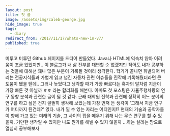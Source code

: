 ```yaml
---
layout: post
title: 첫 글
image: /assets/img/caleb-george.jpg
hide_image: true
tags:
  - diary
redirect_from: /2017/11/17/whats-new-in-v7/
published: true
---
```

미루고 미루던 Github 페이지를 드디어 만들었다. Java나 HTML에 익숙치 않아 어려움이 조금 있었지만..
이 블로그가 내 삶 전부를 대변할 순 없겠지만 적어도 내가 공부하는 것들에 대해선 꽤나 많은 부분이 기록될 것이라 생각한다. 학기가 끝나면 휘발되어 버리는 전공지식들과 가볍게 읽고 넘긴 자동차 관련 이슈들을 진작에 기록해뒀더라면 큰 도움이 됐을 텐데.. 그러나 늦었다고 생각할 때가 가장 빠르다는 혹자의 말처럼 지금이 가장 빠른 것 아닐까 ㅎㅎ 라는 합리화를 해본다.
아마도 첫 포스팅은 자율주행차량의 연구 동향 분석과 관련한 글이 될 것 같다. 근래 대학원 진학과 관련해 정확히 어느 분야의 연구를 하고 싶은 건지 골똘히 생각해 보았는데 가장 먼저 든 생각이 '그래서 지금 연구가 어디까지 된건데?' 였다. 내가 낄 수 있는 자리는 어디인지!? 현재의 기술과 공학자들이 향해 가고 있는 미래의 기술, 그 사이의 갭을 메우기 위해 나는 무슨 연구를 할 수 있을까.
거만한 생각일 수 있지만 나도 뭔가를 해낼 수 있지 않을까 ...하는 설레는 맘으로 열심히 공부해보자
